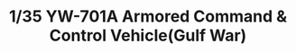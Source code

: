 ---
layout: product
title: "1/35 YW-701A Armored Command & Control Vehicle(Gulf War)"
price: "TBA" 
desc: "Maketa"
img_path: "/assets/img/BRNC35091.webp"
brand: "Bronco"
available: false
special_offer: false
new: false
soon: false
cat: "010000"
subcat: "015800"
subsubcat: "0N/A"
sifra: "BRNC35091"
popular: false
spec: false
---